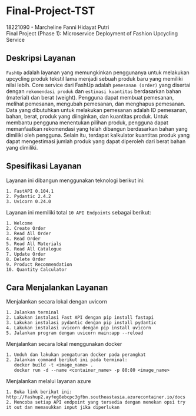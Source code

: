 # Final-Project-TST
18221090 - Marcheline Fanni Hidayat Putri <br>
Final Project (Phase 1): Microservice Deployment of Fashion Upcycling Service
<br>
## Deskripsi Layanan
`FashUp` adalah layanan yang memungkinkan penggunanya untuk melakukan upcycling produk tekstil lama menjadi sebuah produk baru yang memiliki nilai lebih. Core service dari FashUp adalah `pemesanan (order)` yang disertai dengan `rekomendasi produk` dan `estimasi kuantitas` berdasarkan bahan (material) dan berat (weight). Pengguna dapat membuat pemesanan, melihat pemesanan, mengubah pemesanan, dan menghapus pemesanan. Data yang dibutuhkan untuk melakukan pemesanan adalah ID pemesanan, bahan, berat, produk yang diinginkan, dan kuantitas produk. Untuk membantu pengguna menentukan pilihan produk, pengguna dapat memanfaatkan rekomendasi yang telah dibangun berdasarkan bahan yang dimiliki oleh pengguna. Selain itu, terdapat kalkulator kuantitas produk yang dapat mengestimasi jumlah produk yang dapat diperoleh dari berat bahan yang dimiliki. 
<br>
## Spesifikasi Layanan
Layanan ini dibangun menggunakan teknologi berikut ini:
```
1. FastAPI 0.104.1
2. Pydantic 2.4.2
3. Uvicorn 0.24.0
```
Layanan ini memiliki total `10 API Endpoints` sebagai berikut:
```
1. Welcome 
2. Create Order
3. Read All Order
4. Read Order
5. Read All Materials
6. Read All Catalogue
7. Update Order
8. Delete Order
9. Product Recommendation
10. Quantity Calculator
```   
## Cara Menjalankan Layanan
Menjalankan secara lokal dengan uvicorn
```
1. Jalankan terminal
2. Lakukan instalasi Fast API dengan pip install fastapi
3. Lakukan instalasi pydantic dengan pip install pydantic
4. Lakukan instalasi uvicorn dengan pip install uvicorn
5. Jalankan program dengan uvicorn main:app --reload
```
Menjalankan secara lokal menggunakan docker
```
1. Unduh dan lakukan pengaturan docker pada perangkat
2. Jalankan command berikut ini pada terminal:
   docker build -t <image_name> .
   docker run -d --name <container_name> -p 80:80 <image_name>
```
Menjalankan melalui layanan azure
```
1. Buka link berikut ini: http://fashup2.ayfeg8ebcpc3gfbn.southeastasia.azurecontainer.io/docs
2. Mencoba setiap API endpoint yang tersedia dengan menekan opsi try it out dan memasukkan input jika diperlukan
```

